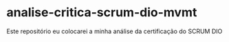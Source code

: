 # analise-critica-scrum-dio-mvmt
Este repositório eu colocarei a minha análise da certificação do SCRUM DIO
